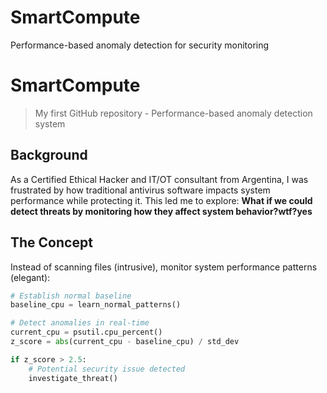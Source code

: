 # SmartCompute
Performance-based anomaly detection for security monitoring
# SmartCompute

> My first GitHub repository - Performance-based anomaly detection system

## Background

As a Certified Ethical Hacker and IT/OT consultant from Argentina, I was frustrated by how traditional antivirus software impacts system performance while protecting it. This led me to explore: **What if we could detect threats by monitoring how they affect system behavior?wtf?yes**

## The Concept

Instead of scanning files (intrusive), monitor system performance patterns (elegant):

```python
# Establish normal baseline
baseline_cpu = learn_normal_patterns()

# Detect anomalies in real-time
current_cpu = psutil.cpu_percent()
z_score = abs(current_cpu - baseline_cpu) / std_dev

if z_score > 2.5:
    # Potential security issue detected
    investigate_threat()
